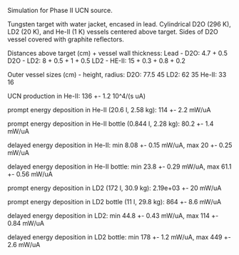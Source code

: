Simulation for Phase II UCN source.

Tungsten target with water jacket, encased in lead.
Cylindrical D2O (296 K), LD2 (20 K), and He-II (1 K) vessels centered above target.
Sides of D2O vessel covered with graphite reflectors.

Distances above target (cm) + vessel wall thickness:
Lead - D2O: 4.7 + 0.5
D2O - LD2: 8 + 0.5 + 1 + 0.5
LD2 - HE-II: 15 + 0.3 + 0.8 + 0.2

Outer vessel sizes (cm) - height, radius:
D2O: 77.5 45
LD2: 62 35
He-II: 33 16

UCN production in He-II:
136 +- 1.2 10^4/(s uA)

prompt energy deposition in He-II (20.6 l, 2.58 kg):
114 +- 2.2 mW/uA

prompt energy deposition in He-II bottle (0.844 l, 2.28 kg):
80.2 +- 1.4 mW/uA

delayed energy deposition in He-II:
min 8.08 +- 0.15 mW/uA, max 20 +- 0.25 mW/uA

delayed energy deposition in He-II bottle:
min 23.8 +- 0.29 mW/uA, max 61.1 +- 0.56 mW/uA

prompt energy deposition in LD2 (172 l, 30.9 kg):
2.19e+03 +- 20 mW/uA

prompt energy deposition in LD2 bottle (11 l, 29.8 kg):
864 +- 8.6 mW/uA

delayed energy deposition in LD2:
min 44.8 +- 0.43 mW/uA, max 114 +- 0.84 mW/uA

delayed energy deposition in LD2 bottle:
min 178 +- 1.2 mW/uA, max 449 +- 2.6 mW/uA

